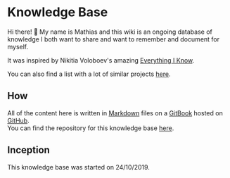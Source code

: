 # Knowledge Base
Hi there! 👋
My name is Mathias and this wiki is an ongoing database of knowledge I both want to share and want to remember and document for myself.

It was inspired by Nikitia Voloboev's amazing [Everything I Know](https://wiki.nikitavoloboev.xyz/).

You can also find a list with a lot of similar projects [here](https://github.com/RichardLitt/meta-knowledge#readme).

## How
All of the content here is written in [Markdown](https://en.wikipedia.org/wiki/Markdown) files on a [GitBook](https://gitbook.com) hosted on [GitHub](https://github.com).  
You can find the repository for this knowledge base [here](https://github.com/MateBoy/knowledge-base).

## Inception
This knowledge base was started on 24/10/2019.